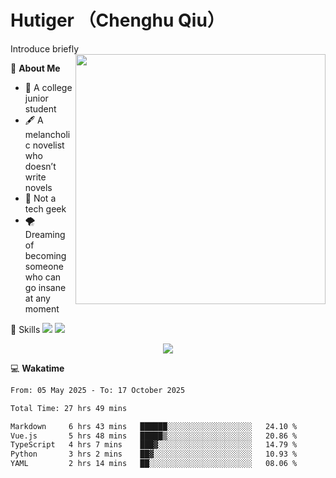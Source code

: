 # Hutiger （Chenghu Qiu）
Introduce briefly
<a href="#">
<img align="right" width="400" src="https://github-readme-stats-tau-lilac-25.vercel.app/api/top-langs/?username=hutiger9&layout=compact&langs_count=8&theme=transparent" />
</a>

💭 **About Me**

- 🏫 A college junior student
- 🖋️ A melancholic novelist who doesn’t write novels
- 🚫 Not a tech geek
- 🌪️ Dreaming of becoming someone who can go insane at any moment


🚀 Skills
![](https://img.shields.io/badge/-python-3e74a2?style=for-the-badge&logo=Python&logoColor=fff)
![](https://img.shields.io/badge/-pytorch-ee4c2c?style=for-the-badge&logo=PyTorch&logoColor=fff)

</p>
    <p align="center">
    <img src="https://profile-counter.glitch.me/{hutiger9}/count.svg" />
</p>


💻 **Wakatime**

<!--START_SECTION:waka-->

```txt
From: 05 May 2025 - To: 17 October 2025

Total Time: 27 hrs 49 mins

Markdown     6 hrs 43 mins   ██████░░░░░░░░░░░░░░░░░░░   24.10 %
Vue.js       5 hrs 48 mins   █████▒░░░░░░░░░░░░░░░░░░░   20.86 %
TypeScript   4 hrs 7 mins    ███▓░░░░░░░░░░░░░░░░░░░░░   14.79 %
Python       3 hrs 2 mins    ██▓░░░░░░░░░░░░░░░░░░░░░░   10.93 %
YAML         2 hrs 14 mins   ██░░░░░░░░░░░░░░░░░░░░░░░   08.06 %
```

<!--END_SECTION:waka-->
